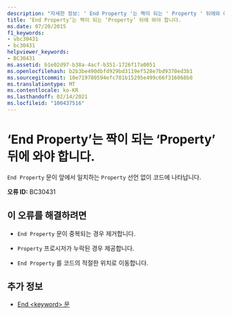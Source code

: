 ```yaml
---
description: "자세한 정보: ' End Property '는 짝이 되는 ' Property ' 뒤에와 야 합니다."
title: ‘End Property’는 짝이 되는 ‘Property’ 뒤에 와야 합니다.
ms.date: 07/20/2015
f1_keywords:
- vbc30431
- bc30431
helpviewer_keywords:
- BC30431
ms.assetid: b1e02d97-b38a-4acf-b351-1726f17a0051
ms.openlocfilehash: b2b3be490dbfd929bd3119ef528e7bd9370ed3b1
ms.sourcegitcommit: 10e719780594efc781b15295e499c66f316068b8
ms.translationtype: MT
ms.contentlocale: ko-KR
ms.lasthandoff: 02/14/2021
ms.locfileid: "100437516"
---
```

# <a name="end-property-must-be-preceded-by-a-matching-property"></a>‘End Property’는 짝이 되는 ‘Property’ 뒤에 와야 합니다.

`End Property` 문이 앞에서 일치하는 `Property` 선언 없이 코드에 나타납니다.  
  
 **오류 ID:** BC30431  
  
## <a name="to-correct-this-error"></a>이 오류를 해결하려면  
  
- `End Property` 문이 중복되는 경우 제거합니다.  
  
- `Property` 프로시저가 누락된 경우 제공합니다.  
  
- `End Property` 를 코드의 적절한 위치로 이동합니다.  
  
## <a name="see-also"></a>추가 정보

- [End \<keyword> 문](../language-reference/statements/end-keyword-statement.md)

